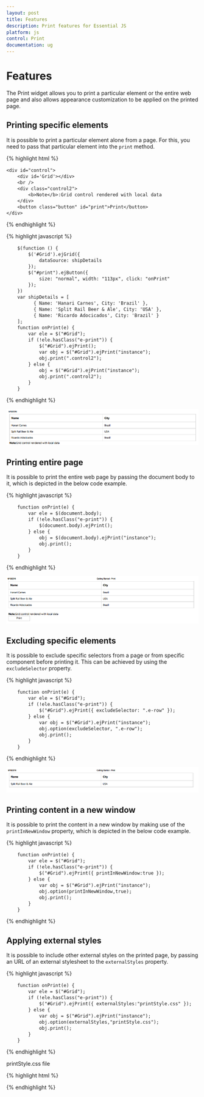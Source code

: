 ```yaml
---
layout: post
title: Features
description: Print features for Essential JS
platform: js
control: Print
documentation: ug
---
```


# Features

The Print widget allows you to print a particular element or the entire web page and also allows appearance customization to be applied on the printed page.

## Printing specific elements

It is possible to print a particular element alone from a page. For this, you need to pass that particular element into the `print` method.

{% highlight html %}

    <div id="control">
        <div id='Grid'></div>
        <br />
        <div class="control2">
            <b>Note</b>:Grid control rendered with local data
        </div>
        <button class="button" id="print">Print</button>
    </div>
   

{% endhighlight %}

{% highlight javascript %}

        $(function () {
            $('#Grid').ejGrid({
                dataSource: shipDetails
            });
            $("#print").ejButton({
                size: "normal", width: "113px", click: "onPrint"
            });
        })
        var shipDetails = [
              { Name: 'Hanari Carnes', City: 'Brazil' },
              { Name: 'Split Rail Beer & Ale', City: 'USA' },
              { Name: 'Ricardo Adocicados', City: 'Brazil' }
        ];
        function onPrint(e) {
            var ele = $("#Grid");
            if (!ele.hasClass("e-print")) {
                $("#Grid").ejPrint();
                var obj = $("#Grid").ejPrint("instance");
                obj.print(".control2");
            } else {
                obj = $("#Grid").ejPrint("instance");
                obj.print(".control2");
            }
        }
        
{% endhighlight %}

![](Print-Features-Images\Features1.png)

## Printing entire page

It is possible to print the entire web page by passing the document body to it, which is depicted in the below code example.

{% highlight javascript %}

        function onPrint(e) {
            var ele = $(document.body);
            if (!ele.hasClass("e-print")) {
                $(document.body).ejPrint();
            } else {
                obj = $(document.body).ejPrint("instance");
                obj.print();
            }
        }
          

{% endhighlight %}

![](Print-Features-Images\Features2.png)


## Excluding specific elements

It is possible to exclude specific selectors from a page or from specific component before printing it. This can be achieved by using the `excludeSelector` property.

{% highlight javascript %}

        function onPrint(e) {
            var ele = $("#Grid");
            if (!ele.hasClass("e-print")) {
                $("#Grid").ejPrint({ excludeSelector: ".e-row" });
            } else {
                var obj = $("#Grid").ejPrint("instance");
                obj.option(excludeSelector, ".e-row");
                obj.print();
            }
        }
{% endhighlight %}

![](Print-Features-Images\Features3.png)

## Printing content in a new window

It is possible to print the content in a new window by making use of the `printInNewWindow` property, which is depicted in the below code example.

{% highlight javascript %}

        function onPrint(e) {
            var ele = $("#Grid");
            if (!ele.hasClass("e-print")) {
                $("#Grid").ejPrint({ printInNewWindow:true });
            } else {
                var obj = $("#Grid").ejPrint("instance");
                obj.option(printInNewWindow,true);
                obj.print();
            }
        }

{% endhighlight %}

## Applying external styles

It is possible to include other external styles on the printed page, by passing an URL of an external stylesheet to the `externalStyles` property.

{% highlight javascript %}

        function onPrint(e) {
            var ele = $("#Grid");
            if (!ele.hasClass("e-print")) {
                $("#Grid").ejPrint({ externalStyles:"printStyle.css" });
            } else {
                var obj = $("#Grid").ejPrint("instance");
                obj.option(externalStyles,"printStyle.css");
                obj.print();
            }
        }
    
{% endhighlight %}

printStyle.css file

{% highlight html %}

<style>

.e-grid .e-headercelldiv{
	font-size:20px !important;
}

</style>

{% endhighlight %}